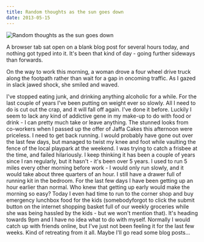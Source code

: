 ```yaml
---
title: Random thoughts as the sun goes down
date: 2013-05-15
---
```


![Random thoughts as the sun goes down](https://source.unsplash.com/Pll7AP6NFpY/1600x900)

A browser tab sat open on a blank blog post for several hours today, and nothing got typed into it. It's been that kind of day - going further sideways than forwards.

On the way to work this morning, a woman drove a four wheel drive truck along the footpath rather than wait for a gap in oncoming traffic. As I gazed in slack jawed shock, she smiled and waved.

I've stopped eating junk, and drinking anything alcoholic for a while. For the last couple of years I've been putting on weight ever so slowly. All I need to do is cut out the crap, and it will fall off again. I've done it before. Luckily I seem to lack any kind of addictive gene in my make-up to do with food or drink - I can pretty much take or leave anything. The stunned looks from co-workers when I passed up the offer of Jaffa Cakes this afternoon were priceless. I need to get back running. I would probably have gone out over the last few days, but managed to twist my knee and foot while vaulting the fence of the local playpark at the weekend. I was trying to catch a frisbee at the time, and failed hilariously. I keep thinking it has been a couple of years since I ran regularly, but it hasn't - it's been over 5 years. I used to run 5 miles every other morning before work - I would only run slowly, and it would take about three quarters of an hour. I still have a drawer full of running kit in the bedroom. For the last few days I have been getting up an hour earlier than normal. Who knew that getting up early would make the morning so easy? Today I even had time to run to the corner shop and buy emergency lunchbox food for the kids (somebodyforgot to click the submit button on the internet shopping basket full of our weekly groceries while she was being hassled by the kids - but we won't mention that). It's heading towards 9pm and I have no idea what to do with myself. Normally I would catch up with friends online, but I've just not been feeling it for the last few weeks. Kind of retreating from it all. Maybe I'll go read some blog posts...